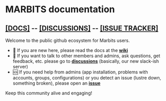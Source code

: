 # MARBITS documentation

## [\[DOCS\]](https://github.com/marbits-icm/marbits-public/wiki) -- [\[DISCUSSIONS\]](https://github.com/marbits-icm/marbits-public/discussions) -- [\[ISSUE TRACKER\]](https://github.com/marbits-icm/marbits-public/issues)

Welcome to the public github ecosystem for Marbits users. 

- :book: If you are new here, please read the docs at the [**wiki**](https://github.com/marbits-icm/marbits-public/wiki)
- :mega: If you want to talk to other members and admins, ask questions, get feedback, etc. please go to [**discussions**](https://github.com/marbits-icm/marbits-public/discussions) (basically, our new slack-ish server)
- :sos: If you need help from admins (app installation, problems with accounts, groups, configurations) or you detect an issue (lustre down, something broken), please open an [**issue**](https://github.com/marbits-icm/marbits-public/issues)

Keep this community alive and engaging!
